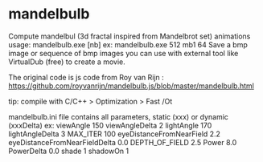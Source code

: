 # mandelbulb
Compute mandelbul (3d fractal inspired from Mandelbrot set) animations
usage: mandelbulb.exe <size> <output> [nb]
ex: mandelbulb.exe 512 mb1 64
Save a bmp image or sequence of bmp images you can use with external tool like VirtualDub (free) to create a movie.

The original code is js code from Roy van Rijn : https://github.com/royvanrijn/mandelbulb.js/blob/master/mandelbulb.html

tip: compile with C/C++ > Optimization > Fast /Ot

mandelbulb.ini file contains all parameters, static (xxx) or dynamic (xxxDelta) ex:
viewAngle 150
viewAngleDelta 2
lightAngle 170
lightAngleDelta 3
MAX_ITER 100
eyeDistanceFromNearField 2.2
eyeDistanceFromNearFieldDelta 0.0
DEPTH_OF_FIELD 2.5
Power 8.0
PowerDelta 0.0
shade 1
shadowOn 1
